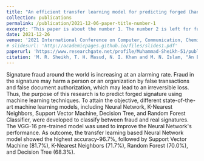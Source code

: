 ```yaml
---
title: "An efficient transfer learning model for predicting forged (handwritten) signature"
collection: publications
permalink: /publication/2021-12-06-paper-title-number-1
excerpt: 'This paper is about the number 1. The number 2 is left for future work.'
date: 2021-12-26
venue: '2021 International Conference on Computer, Communication, Chemical, Materials and Electronic Engineering (IC4ME2)'
# slidesurl: 'http://academicpages.github.io/files/slides1.pdf'
paperurl: 'https://www.researchgate.net/profile/Muhammad-Sheikh-51/publication/360507780_An_Efficient_Transfer_Learning_Model_for_Predicting_Forged_Handwritten_Signature/links/65b5fa241e1ec12eff518b31/An-Efficient-Transfer-Learning-Model-for-Predicting-Forged-Handwritten-Signature.pdf'
citation: 'M. R. Sheikh, T. H. Masud, N. I. Khan and M. N. Islam, "An Efficient Transfer Learning Model for Predicting Forged (Handwritten) Signature," 2021 International Conference on Computer, Communication, Chemical, Materials and Electronic Engineering (IC4ME2), Rajshahi, Bangladesh, 2021, pp. 1-4, doi: 10.1109/IC4ME253898.2021.9768440.'
---
```


Signature fraud around the world is increasing at an alarming rate. Fraud in the signature may harm a person or an organization by false transactions and false document authorization, which may lead to an irreversible loss. Thus, the purpose of this research is to predict forged signature using machine learning techniques. To attain the objective, different state-of-the-art machine learning models, including Neural Network, K-Nearest Neighbors, Support Vector Machine, Decision Tree, and Random Forest Classifier, were developed to classify between fraud and real signatures. The VGG-16 pre-trained model was used to improve the Neural Network's performance. As outcome, the transfer learning based Neural Network model showed the highest accuracy-96.7%, followed by Support Vector Machine (81.7%), K-Nearest Neighbors (71.7%), Random Forest (70.0%), and Decision Tree (68.3%).